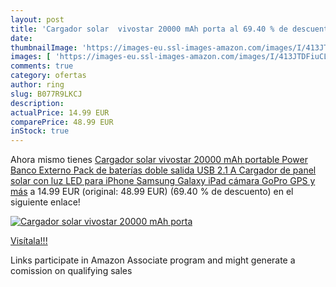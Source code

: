 ```yaml
---
layout: post
title: 'Cargador solar  vivostar 20000 mAh porta al 69.40 % de descuento'
date: 
thumbnailImage: 'https://images-eu.ssl-images-amazon.com/images/I/413JTDFiuCL._SL200_.jpg'
images: [ 'https://images-eu.ssl-images-amazon.com/images/I/413JTDFiuCL._SL200_.jpg' ]
comments: true
category: ofertas
author: ring
slug: B077R9LKCJ
description:
actualPrice: 14.99 EUR
comparePrice: 48.99 EUR
inStock: true
---
```


Ahora mismo tienes [Cargador solar  vivostar 20000 mAh portable Power Banco Externo Pack de baterías doble salida USB  2.1 A  Cargador de panel solar con luz LED para iPhone  Samsung Galaxy  iPad  cámara GoPro  GPS y más](https://www.amazon.es/dp/B077R9LKCJ/?tag=tolees-21) a 14.99 EUR (original: 48.99 EUR) (69.40 %  de descuento) en el siguiente enlace!

[![Cargador solar  vivostar 20000 mAh porta](https://images-eu.ssl-images-amazon.com/images/I/413JTDFiuCL._SL200_.jpg)](https://www.amazon.es/dp/B077R9LKCJ/?tag=tolees-21)

[Visítala!!!](https://www.amazon.es/dp/B077R9LKCJ/?tag=tolees-21)

Links participate in Amazon Associate program and might generate a comission on qualifying sales
